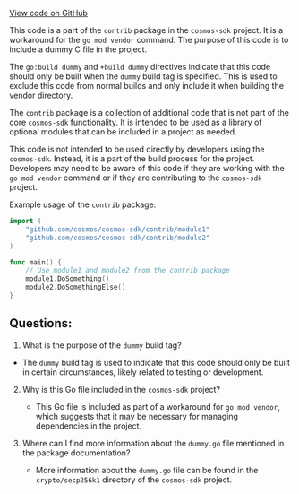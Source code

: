 [View code on GitHub](https://github.com/cosmos/cosmos-sdk/blob/main/crypto/keys/secp256k1/internal/secp256k1/libsecp256k1/contrib/dummy.go)

This code is a part of the `contrib` package in the `cosmos-sdk` project. It is a workaround for the `go mod vendor` command. The purpose of this code is to include a dummy C file in the project. 

The `go:build dummy` and `+build dummy` directives indicate that this code should only be built when the `dummy` build tag is specified. This is used to exclude this code from normal builds and only include it when building the vendor directory.

The `contrib` package is a collection of additional code that is not part of the core `cosmos-sdk` functionality. It is intended to be used as a library of optional modules that can be included in a project as needed.

This code is not intended to be used directly by developers using the `cosmos-sdk`. Instead, it is a part of the build process for the project. Developers may need to be aware of this code if they are working with the `go mod vendor` command or if they are contributing to the `cosmos-sdk` project.

Example usage of the `contrib` package:

```go
import (
    "github.com/cosmos/cosmos-sdk/contrib/module1"
    "github.com/cosmos/cosmos-sdk/contrib/module2"
)

func main() {
    // Use module1 and module2 from the contrib package
    module1.DoSomething()
    module2.DoSomethingElse()
}
```
## Questions: 
 1. What is the purpose of the `dummy` build tag?
   - The `dummy` build tag is used to indicate that this code should only be built in certain circumstances, likely related to testing or development.

2. Why is this Go file included in the `cosmos-sdk` project?
   - This Go file is included as part of a workaround for `go mod vendor`, which suggests that it may be necessary for managing dependencies in the project.

3. Where can I find more information about the `dummy.go` file mentioned in the package documentation?
   - More information about the `dummy.go` file can be found in the `crypto/secp256k1` directory of the `cosmos-sdk` project.